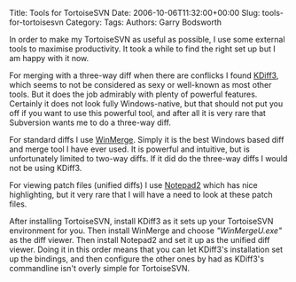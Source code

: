 Title: Tools for TortoiseSVN
Date: 2006-10-06T11:32:00+00:00
Slug: tools-for-tortoisesvn
Category: 
Tags: 
Authors: Garry Bodsworth

In order to make my TortoiseSVN as useful as possible, I use some external tools to maximise productivity.  It took a while to find the right set up but I am happy with it now.

For merging with a three-way diff when there are conflicks I found <a href="http://kdiff3.sourceforge.net/">KDiff3</a>, which seems to not be considered as sexy or well-known as most other tools.  But it does the job admirably with plenty of powerful features.  Certainly it does not look fully Windows-native, but that should not put you off if you want to use this powerful tool, and after all it is very rare that Subversion wants me to do a three-way diff.

For standard diffs I use <a href="http://winmerge.org/">WinMerge</a>.  Simply it is the best Windows based diff and merge tool I have ever used.  It is powerful and intuitive, but is unfortunately limited to two-way diffs.  If it did do the three-way diffs I would not be using KDiff3.

For viewing patch files (unified diffs) I use <a href="http://www.flos-freeware.ch/notepad2.html">Notepad2</a> which has nice highlighting, but it very rare that I will have a need to look at these patch files.

After installing TortoiseSVN, install KDiff3 as it sets up your TortoiseSVN environment for you.  Then install WinMerge and choose <span style="font-style:italic;">"WinMergeU.exe"</span> as the diff viewer.  Then install Notepad2 and set it up as the unified diff viewer.  Doing it in this order means that you can let KDiff3's installation set up the bindings, and then configure the other ones by had as KDiff3's commandline isn't overly simple for TortoiseSVN.